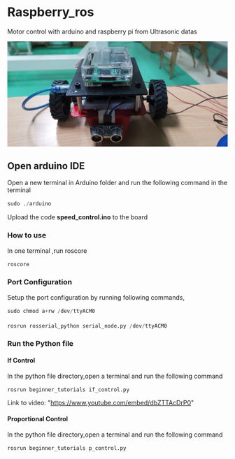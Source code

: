 # Raspberry_ros
 Motor control with arduino and raspberry pi from Ultrasonic datas

![alt text](https://github.com/pvrohin/raspberry_ros/blob/master/images/IMG_20190221_233816.jpg "Logo Title Text 1")
## Open arduino IDE
Open a new terminal in Arduino folder and run the following command in the terminal
```python
sudo ./arduino
```
Upload the code **speed_control.ino** to the board

### How to use

In one terminal ,run roscore
```python
roscore
```
### Port Configuration
Setup the port configuration by running following commands,
```python
sudo chmod a+rw /dev/ttyACM0

rosrun rosserial_python serial_node.py /dev/ttyACM0
```
### Run the Python file
#### If Control 
In the python file directory,open a terminal and run the following command
```python 
rosrun beginner_tutorials if_control.py
```

Link to video: "https://www.youtube.com/embed/dbZTTAcDrP0" 

#### Proportional Control
In the python file directory,open a terminal and run the following command
```python
rosrun beginner_tutorials p_control.py
```
